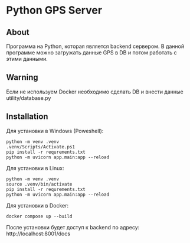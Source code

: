 # Python GPS Server

## About
Программа на Python, которая является backend сервером. В данной программе можно загружать данные GPS в DB и потом работать с этими данными.

## Warning

Если не используем Docker необходимо сделать DB и внести данные utility/database.py
## Installation

Для установки в Windows (Poweshell):
```
python -m venv .venv
.venv/Scripts/Activate.ps1
pip install -r requrements.txt
python -m uvicorn app.main:app --reload 
```

Для установки в Linux:
```
python -m venv .venv
source .venv/bin/activate
pip install -r requrements.txt
python -m uvicorn app.main:app --reload 
```

Для установки в Docker:
```
docker compose up --build
```
После установки будет доступ к backend по адресу:
http://localhost:8001/docs